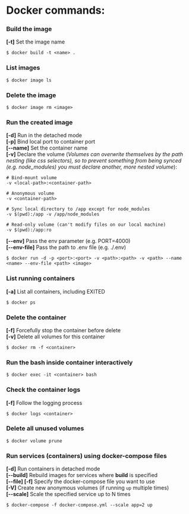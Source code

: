 # Docker commands:

### Build the image
**[-t]** Set the image name
```
$ docker build -t <name> .
```

### List images
```
$ docker image ls
```

### Delete the image
```
$ docker image rm <image>
```

### Run the created image
**[-d]** Run in the detached mode \
**[-p]** Bind local port to container port \
**[--name]** Set the container name \
**[-v]** Declare the volume (*Volumes can overwrite themselves by the path nesting (like css selectors), so to prevent something from being synced (e.g. node_modules) you must declare another, more nested volume*):
```
# Bind-mount volume
-v <local-path>:<container-path> 

# Anonymous volume
-v <container-path> 

# Sync local directory to /app except for node_modules
-v $(pwd):/app -v /app/node_modules 

# Read-only volume (can't modify files on our local machine)
-v $(pwd):/app:ro
```
**[--env]** Pass the env parameter (e.g. PORT=4000) \
**[--env-file]** Pass the path to .env file (e.g. ./.env)

```
$ docker run -d -p <port>:<port> -v <path>:<path> -v <path> --name <name> --env-file <path> <image>
```

### List running containers
**[-a]** List all containers, including EXITED
```
$ docker ps
```

### Delete the container
**[-f]** Forcefully stop the container before delete \
**[-v]** Delete all volumes for this container
```
$ docker rm -f <container>
```

### Run the bash inside container interactively
```
$ docker exec -it <container> bash
```

### Check the container logs
**[-f]** Follow the logging process
```
$ docker logs <container>
```

### Delete all unused volumes
```
$ docker volume prune
```

### Run services (containers) using docker-compose files
**[-d]** Run containers in detached mode \
**[--build]** Rebuild images for services where **build** is specified \
**[--file] [-f]** Specify the docker-compose file you want to use \
**[-V]** Create new anonymous volumes (if running `up` multiple times) \
**[--scale]** Scale the specified service up to N times
```
$ docker-compose -f docker-compose.yml --scale app=2 up
```